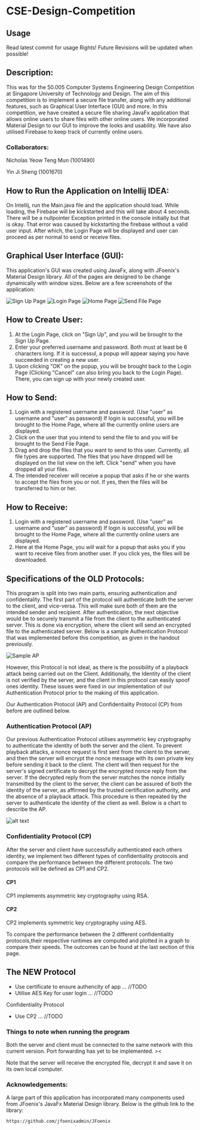 # CSE-Design-Competition

## Usage
Read latest commit for usage Rights! Future Revisions will be updated when possible!

## Description:
This was for the 50.005 Computer Systems Engineering Design Competition at Singapore University of Technology and Design. The aim of this competition is to implement a secure file transfer, along with any additional features, such as Graphical User Interface (GUI) and more. In this competition, we have created a secure file sharing JavaFx application that allows online users to share files with other online users. We incorporated Material Design to our GUI to improve the looks and usability. We have also utilised Firebase to keep track of currently online users.  

### Collaborators:
Nicholas Yeow Teng Mun (1001490)

Yin Ji Sheng (1001670)

## How to Run the Application on Intellij IDEA:
On Intellij, run the Main.java file and the application should load. While loading, the Firebase will be kickstarted and this will take about 4 seconds. There will be a nullpointer Exception printed in the console initially but that is okay. That error was caused by kickstarting the firebase without a valid user input. After which, the Login Page will be displayed and user can proceed as per normal to send or receive files.

## Graphical User Interface (GUI):
This application's GUI was created using JavaFx, along with JFoenix's Material Design library. All of the pages are designed to be change dynamically with window sizes. Below are a few screenshots of the application:

![Sign Up Page](https://github.com/yinjisheng311/CSE-Design-Competition/blob/master/src/Screenshots/Screen%20Shot%202017-05-23%20at%2010.50.32%20PM.png "Sign Up Page")
![Login Page](https://github.com/yinjisheng311/CSE-Design-Competition/blob/master/src/Screenshots/Screen%20Shot%202017-05-22%20at%2010.35.53%20PM.png "Login Page")
![Home Page](https://github.com/yinjisheng311/CSE-Design-Competition/blob/master/src/Screenshots/Screen%20Shot%202017-05-22%20at%2010.39.38%20PM.png "Home Page")
![Send File Page](https://github.com/yinjisheng311/CSE-Design-Competition/blob/master/src/Screenshots/Screen%20Shot%202017-05-22%20at%2010.39.23%20PM.png "Send File Page")

## How to Create User:
1. At the Login Page, click on "Sign Up", and you will be brought to the Sign Up Page.
2. Enter your preferred username and password. Both must at least be 6 characters long. If it is successul, a popup will appear saying you have succeeded in creating a new user.
3. Upon clicking "OK" on the popup, you will be brought back to the Login Page (Clicking "Cancel" can also bring you back to the Login Page). There, you can sign up with your newly created user. 

## How to Send:
1. Login with a registered username and password. (Use "user" as username and "user" as password) If login is successful, you will be brought to the Home Page, where all the currently online users are displayed.
2. Click on the user that you intend to send the file to and you will be brought to the Send File Page.
3. Drag and drop the files that you want to send to this user. Currently, all file types are supported. The files that you have dropped will be displayed on the list view on the left. Click "send" when you have dropped all your files.
4. The intended receiver will receive a popup that asks if he or she wants to accept the files from you or not. If yes, then the files will be transferred to him or her.

## How to Receive:
1. Login with a registered username and password. (Use "user" as username and "user" as password) If login is successful, you will be brought to the Home Page, where all the currently online users are displayed.
2. Here at the Home Page, you will wait for a popup that asks you if you want to receive files from another user. If you click yes, the files will be downloaded.

## Specifications of the OLD Protocols:
This program is split into two main parts, ensuring authentication and confidentality. The first part of the protocol will authenticate both the server to the client, and vice-versa. This will make sure both of them are the intended sender and recipient. After authentication, the next objective would be to securely transmit a file from the client to the authenticated server. This is done via encryption, where the client will send an encrypted file to the authenticated server. Below is a sample Authentication Protocol that was implemented before this competition, as given in the handout previously. 

![Sample AP](https://github.com/imny94/CSE-Programming-Assignments/blob/master/CSE-Programming-Assignment-2/Screen%20Shot%202017-04-20%20at%2012.09.11%20PM.png "Sample Authentication Protocol")

However, this Protocol is not ideal, as there is the possibility of a playback attack being carried out on the Client. Additionally, the Identity of the client is not verified by the server, and the client in this protocol can easily spoof ones identity. These issues were fixed in our implementation of our Authentication Protocol prior to the making of this application.

Our Authentication Protocol (AP) and Confidentiality Protocol (CP) from before are outlined below. 

### Authentication Protocol (AP) 
Our previous Authentication Protocol utilises asymmetric key cryptography to authenticate the identity of both the server and the client. To prevent playback attacks, a nonce request is first sent from the client to the server, and then the server will encrypt the nonce message with its own private key before sending it back to the client. The client will then request for the server's signed certificate to decrypt the encrypted nonce reply from the server. If the decrypted reply from the server matches the nonce initially transmitted by the client to the server, the client can be assured of both the identity of the server, as affirmed by the trusted certification authority, and the absence of a playback attack. This procedure is then repeated by the server to authenticate the identity of the client as well. Below is a chart to describe the AP. 

![alt text](https://github.com/imny94/CSE-Programming-Assignments/blob/master/CSE-Programming-Assignment-2/APFigure.001.jpeg "Logo Title Text 1")


### Confidentiality Protocol (CP)
After the server and client have successfully authenticated each others identity, we implement two different types of confidentiality protocols and compare the performance between the different protocols. The two protocols will be defined as CP1 and CP2.

#### CP1
CP1 implements asymmetric key cryptography using RSA.

#### CP2
CP2 implements symmetric key cryptography using AES.

To compare the performance between the 2 different confidentiality protocols,their respective runtimes are computed and plotted in a graph to compare their speeds. The outcomes can be found at the last section of this page.  

## The NEW Protocol
- Use certificate to ensure authencity of app ... //TODO
- Utilise AES Key for user login ... //TODO

Confidentiality Protocol
- Use CP2 ... //TODO

### Things to note when running the program

Both the server and client must be connected to the same network with this current version. Port forwarding has yet to be implemented. ><

Note that the server will receive the encrypted file, decrypt it and save it on its own local computer.

### Acknowledgements:
A large part of this application has incorporated many components used from JFoenix's JavaFx Material Design library. Below is the github link to the library:
```
https://github.com/jfoenixadmin/JFoenix
```

